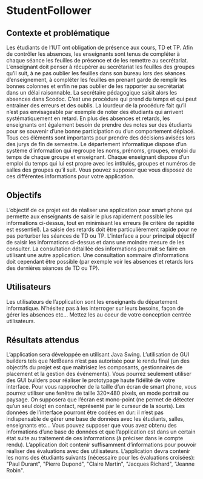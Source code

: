 # StudentFollower

## Contexte et problématique
Les étudiants de l’IUT ont obligation de présence aux cours, TD et TP. Afin de
contrôler les absences, les enseignants sont tenus de compléter à chaque séance
les feuilles de présence et de les remettre au secrétariat. L’enseignant doit
penser à récupérer au secrétariat les feuilles des groupes qu’il suit, à ne pas
oublier les feuilles dans son bureau lors des séances d’enseignement, à
compléter les feuilles en prenant garde de remplir les bonnes colonnes et enfin
ne pas oublier de les rapporter au secrétariat dans un délai raisonnable. La
secrétaire pédagogique saisit alors les absences dans Scodoc. C’est une
procédure qui prend du temps et qui peut entrainer des erreurs et des oublis.
La lourdeur de la procédure fait qu’il n’est pas envisageable par exemple de
noter des étudiants qui arrivent systématiquement en retard. En plus des
absences et retards, les enseignants ont également besoin de prendre des notes
sur des étudiants pour se souvenir d’une bonne participation ou d’un
comportement déplacé. Tous ces éléments sont importants pour prendre des
décisions avisées lors des jurys de fin de semestre.
Le département informatique dispose d’un système d’information qui regroupe les
noms, prénoms, groupes, emploi du temps de chaque groupe et enseignant. Chaque
enseignant dispose d’un emploi du temps qui lui est propre avec les intitulés,
groupes et numéros de salles des groupes qu’il suit. Vous pouvez supposer que
vous disposez de ces différentes informations pour votre application.

## Objectifs
L’objectif de ce projet est de réaliser une application pour smart phone qui
permette aux enseignants de saisir le plus rapidement possible les informations
ci-dessus, tout en minimisant les erreurs (le critère de rapidité est
essentiel). La saisie des retards doit être particulièrement rapide pour ne pas
perturber les séances de TD ou TP.
L’interface a pour principal objectif de saisir les informations ci-dessus et
dans une moindre mesure de les consulter. La consultation détaillée des
informations pourrait se faire en utilisant une autre application. Une
consultation sommaire d’informations doit cependant être possible (par exemple
voir les absences et retards lors des dernières séances de TD ou TP). 

## Utilisateurs
 Les utilisateurs de l’application sont les enseignants du département
 informatique. N’hésitez pas à les interroger sur leurs besoins, façon de gérer
 les absences etc... Mettez les au coeur de votre conception centrée
 utilisateurs.

## Résultats attendus
 L’application sera développée en utilisant Java Swing. L’utilisation de GUI
 builders tels que NetBeans n’est pas autorisée pour le rendu final (un des
 objectifs du projet est que maitrisiez les composants, gestionnaires de
 placement et la gestion des événements). Vous pourrez seulement utiliser des
 GUI builders pour réaliser le prototypage haute fidélité de votre interface.
 Pour vous rapprocher de la taille d’un écran de smart phone, vous pourrez
 utiliser une fenêtre de taille 320×480 pixels, en mode portrait ou paysage. On
 supposera que l’écran est mono-point (ne permet de détecter qu’un seul doigt
 en contact, représenté par le curseur de la souris).
 Les données de l’interface pourront être codées en dur: il n’est pas
 indispensable de gérer une base de données avec les étudiants, salles,
 enseignants etc... Vous pouvez supposer que vous avez obtenu des informations
 d’une base de données et que l’application est dans un certain état suite au
 traitement de ces informations (à préciser dans le compte rendu).
 L’application doit contenir suffisamment d’informations pour pouvoir réaliser
 des évaluations avec des utilisateurs.
 L’application devra contenir les noms des étudiants suivants (nécessaire pour
 les évaluations croisées): "Paul Durant", "Pierre Dupond", "Claire Martin",
 "Jacques Richard", "Jeanne Robin".
